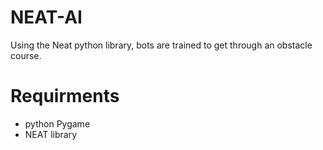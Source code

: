# NEAT-AI
Using the Neat python library, bots are trained to get through an obstacle course.

# Requirments
 - python Pygame
 - NEAT library
 
